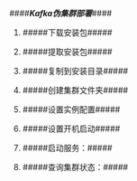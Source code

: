####***Kafka伪集群部署***####


1. #####下载安装包#####


     
2. #####提取安装包#####


     
3. #####复制到安装目录#####


     
4. #####创建集群文件夹#####


     
5. #####设置实例配置#####



6. #####设置开机启动#####


     
7. #####启动服务：#####



8. #####查询集群状态：#####
